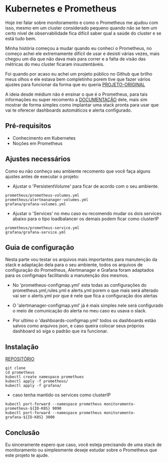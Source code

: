 # Kubernetes e Prometheus

Hoje irei falar sobre monitoramento e como o Prometheus me ajudou com isso, mesmo em um cluster considerado pequeno quando não se tem um certo nível de observabilidade fica difícil saber qual a saúde do cluster e se está tudo bem.

Minha história começou a mudar quando eu conheci o Prometheus, no começo achei ele extremamente difícil de usar e desisti várias vezes, mais chegou um dia que não dava mais para correr e a falta de visão das métricas do meu cluster ficaram insustentáveis.

Foi quando por acaso eu achei um projeto público no Github que brilho meus olhos e ele estava bem completinho porem tive que fazer vários ajustes para funcionar da forma que eu queria [PROJETO-ORIGINAL](https://github.com/do-community/doks-monitoring)

A ideia desde médium não é ensinar o que é o Prometheus, para tais informações eu super recomento a [DOCUMENTAÇÃO](https://prometheus.io/docs/introduction/overview/) dele, mais sim mostrar de forma simples como implantar uma stack pronta para usar que vai te oferecer dashboards automáticos e alerta configurado.

## Pré-requisitos

- Conhecimento em Kubernetes
- Noções em Prometheus


## Ajustes necessários

Como eu não conheço seu ambiente recomento que você faça alguns ajustes antes de executar o projeto:

- Ajustar o 'PersistentVolume' para ficar de acordo com o seu ambiente.
```
prometheus/prometheus-volumes.yml
prometheus/alertmananager-volumes.yml
grafana/grafana-volumes.yml
```

- Ajustar o 'Services' no meu caso eu recomendo mudar os dois services abaixo para o tipo loadbalancer os demais podem ficar como clusterIP
```
prometheus/prometheus-service.yml
grafana/grafana-service.yml
```

## Guia de configuração

Nesta parte vou testar os arquivos mais importantes para manutenção da stack e adaptação dela para o seu ambiente, todos os arquivos de configuração do Prometheus, Alertmanager e Grafana foram adaptados para os configmaps facilitando a manutenção dos mesmos.

- No 'prometheus-configmap.yml' esta todas as configurações do prometheus.yml,rules.yml e alerts.yml porem o que mais será alterado vai ser o alerts.yml por que é nele que fica a configuração dos alertas

- O 'alertmanager-configmap.yml' já é mais simples nele será configurado o meio de comunicação do alerta no meu caso eu usava o slack.

- Por ultimo o 'dashboards-configmap.yml' todos os dashboards estão salvos como arquivos json, e caso queira colocar seus próprios dashboard só siga o padrão que ira funcionar.

## Instalação

[REPOSITÓRIO](https://github.com/gusta095/prometheus)

```
git clone
cd prometheus
kubectl create namespace promethues
kubectl apply -f prometheus/
kubectl apply -f grafana/
```

- caso tenha mantido os services como clusterIP
```
kubectl port-forward --namespace prometheus monitoramento-prometheus-${ID-K8S} 9090
kubectl port-forward --namespace prometheus monitoramento-grafana-${ID-K8S} 3000
```


## Conclusão

Eu sinceramente espero que caso, você esteja precisando de uma stack de monitoramento  ou simplesmente deseje estudar sobre o Prometheus que este projeto te ajude.
